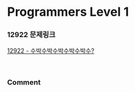 # Programmers Level 1

### 12922 문제링크

[12922 - 수박수박수박수박수박수?](https://school.programmers.co.kr/learn/courses/30/lessons/12922)

<br>

### Comment
